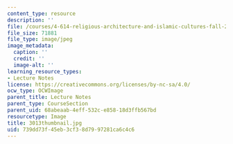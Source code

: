 ```yaml
---
content_type: resource
description: ''
file: /courses/4-614-religious-architecture-and-islamic-cultures-fall-2002/739dd73f45eb3cf38d7997281ca6c4c6_3013thumbnail.jpg
file_size: 71881
file_type: image/jpeg
image_metadata:
  caption: ''
  credit: ''
  image-alt: ''
learning_resource_types:
- Lecture Notes
license: https://creativecommons.org/licenses/by-nc-sa/4.0/
ocw_type: OCWImage
parent_title: Lecture Notes
parent_type: CourseSection
parent_uid: 68abeaab-4eff-532c-e858-18d3ffb567bd
resourcetype: Image
title: 3013thumbnail.jpg
uid: 739dd73f-45eb-3cf3-8d79-97281ca6c4c6
---
```

